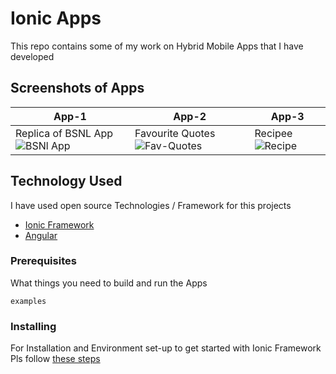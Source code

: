 # Ionic Apps

This repo contains some of my work on Hybrid Mobile Apps that I have developed

## Screenshots of Apps

App-1 | App-2 | App-3
------------ | ------------ | ------------ 
Replica of BSNL App ![BSNl App](https://github.com/pabitrosingh/IonicApps/blob/master/BSNL.PNG) | Favourite Quotes ![Fav-Quotes](https://github.com/pabitrosingh/IonicApps/blob/master/Fav-Quotes.PNG) | Recipee ![Recipe](https://github.com/pabitrosingh/IonicApps/blob/master/Recipee.PNG) 




## Technology Used 

I have used open source Technologies / Framework for this projects 

* [Ionic Framework](https://ionicframework.com/) 
* [Angular](https://angular.io/)

### Prerequisites

What things you need to build and run the Apps

```
examples
```

### Installing

For Installation and Environment set-up to get started with Ionic Framework
Pls follow [these steps](https://beta.ionicframework.com/docs/installation/environment)


